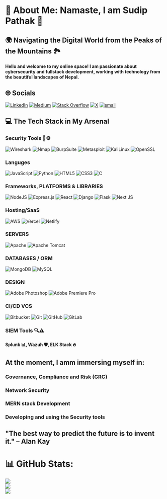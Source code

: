 # 💫 About Me: Namaste, I am Sudip Pathak 👋
## 🌍 Navigating the Digital World from the Peaks of the Mountains 🏞️
#### Hello and welcome to my online space! I am passionate about cybersecurity and fullstack development, working with technology from the beautiful landscapes of Nepal.
## 🌐 Socials
[![LinkedIn](https://img.shields.io/badge/LinkedIn-%230077B5.svg?logo=linkedin&logoColor=white)](https://linkedin.com/in/sudip-pathak-0842611a1/) [![Medium](https://img.shields.io/badge/Medium-12100E?logo=medium&logoColor=white)](https://medium.com/@sudippathak10000) [![Stack Overflow](https://img.shields.io/badge/-Stackoverflow-FE7A16?logo=stack-overflow&logoColor=white)](https://stackoverflow.com/users/29977876) [![X](https://img.shields.io/badge/X-black.svg?logo=X&logoColor=white)](https://x.com/tw_pathak) [![email](https://img.shields.io/badge/Email-D14836?logo=gmail&logoColor=white)](mailto:sudippathak727@gmail.com)
## 💻 The Tech Stack in My Arsenal
### Security Tools 🔐⚙️
![Wireshark](https://www.wireshark.org/assets/icons/wireshark-fin.png) ![Nmap](https://img.shields.io/badge/Nmap-%23F05032.svg?style=flat-square&logo=nmap&logoColor=white) ![BurpSuite](https://img.shields.io/badge/Burp_Suite-%23FF9900.svg?style=flat-square&logo=burp%20suite&logoColor=white) ![Metasploit](https://img.shields.io/badge/Metasploit-%23E4405F.svg?style=flat-square&logo=metasploit&logoColor=white) ![KaliLinux](https://img.shields.io/badge/Kali_Linux-557C94?style=flat-square&logo=kalilinux&logoColor=white) ![OpenSSL](https://img.shields.io/badge/OpenSSL-%23000000.svg?style=flat-square&logo=openssl&logoColor=white)
### Languges
![JavaScript](https://img.shields.io/badge/javascript-%23323330.svg?style=for-the-badge&logo=javascript&logoColor=%23F7DF1E) ![Python](https://img.shields.io/badge/python-3670A0?style=for-the-badge&logo=python&logoColor=ffdd54) ![HTML5](https://img.shields.io/badge/html5-%23E34F26.svg?style=for-the-badge&logo=html5&logoColor=white) ![CSS3](https://img.shields.io/badge/css3-%231572B6.svg?style=for-the-badge&logo=css3&logoColor=white)
 ![C](https://img.shields.io/badge/c-%2300599C.svg?style=for-the-badge&logo=c&logoColor=white)
### Frameworks, PLATFORMS & LIBRARIES
![NodeJS](https://img.shields.io/badge/node.js-6DA55F?style=for-the-badge&logo=node.js&logoColor=white) ![Express.js](https://img.shields.io/badge/express.js-%23404d59.svg?style=for-the-badge&logo=express&logoColor=%2361DAFB) ![React](https://img.shields.io/badge/react-%2320232a.svg?style=for-the-badge&logo=react&logoColor=%2361DAFB) ![Django](https://img.shields.io/badge/django-%23092E20.svg?style=for-the-badge&logo=django&logoColor=white) ![Flask](https://img.shields.io/badge/flask-%23000.svg?style=for-the-badge&logo=flask&logoColor=white) ![Next JS](https://img.shields.io/badge/Next-black?style=for-the-badge&logo=next.js&logoColor=white)
### Hosting/SaaS
![AWS](https://img.shields.io/badge/AWS-%23FF9900.svg?style=for-the-badge&logo=amazon-aws&logoColor=white) ![Vercel](https://img.shields.io/badge/vercel-%23000000.svg?style=for-the-badge&logo=vercel&logoColor=white) ![Netlify](https://img.shields.io/badge/netlify-%23000000.svg?style=for-the-badge&logo=netlify&logoColor=#00C7B7)
### SERVERS 
![Apache](https://img.shields.io/badge/apache-%23D42029.svg?style=for-the-badge&logo=apache&logoColor=white) ![Apache Tomcat](https://img.shields.io/badge/apache%20tomcat-%23F8DC75.svg?style=for-the-badge&logo=apache-tomcat&logoColor=black)
### DATABASES / ORM
![MongoDB](https://img.shields.io/badge/MongoDB-%234ea94b.svg?style=for-the-badge&logo=mongodb&logoColor=white) ![MySQL](https://img.shields.io/badge/mysql-4479A1.svg?style=for-the-badge&logo=mysql&logoColor=white)
### DESIGN
![Adobe Photoshop](https://img.shields.io/badge/adobe%20photoshop-%2331A8FF.svg?style=for-the-badge&logo=adobe%20photoshop&logoColor=white) ![Adobe Premiere Pro](https://img.shields.io/badge/Adobe%20Premiere%20Pro-9999FF.svg?style=for-the-badge&logo=Adobe%20Premiere%20Pro&logoColor=white)
### CI/CD VCS
![Bitbucket](https://img.shields.io/badge/bitbucket-%230047B3.svg?style=for-the-badge&logo=bitbucket&logoColor=white) ![Git](https://img.shields.io/badge/git-%23F05033.svg?style=for-the-badge&logo=git&logoColor=white) ![GitHub](https://img.shields.io/badge/github-%23121011.svg?style=for-the-badge&logo=github&logoColor=white) ![GitLab](https://img.shields.io/badge/gitlab-%23181717.svg?style=for-the-badge&logo=gitlab&logoColor=white)
### SIEM Tools 🔍⚠️
#### Splunk 📊, Wazuh 🛡️, ELK Stack 🔥
## At the moment, I amm immersing myself in:
### Governance, Compliance and Risk (GRC)
### Network Security
### MERN stack Development
### Developing and using the Security tools
## "The best way to predict the future is to invent it." – Alan Kay
# 📊 GitHub Stats:
![](https://github-readme-stats.vercel.app/api?username=Sudip-Pathak&theme=dark&hide_border=false&include_all_commits=false&count_private=false)<br/>
![](https://nirzak-streak-stats.vercel.app/?user=Sudip-Pathak&theme=dark&hide_border=false)<br/>
![](https://github-readme-stats.vercel.app/api/top-langs/?username=Sudip-Pathak&theme=dark&hide_border=false&include_all_commits=false&count_private=false&layout=compact)
